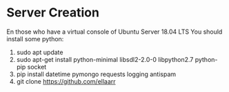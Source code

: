 # Server Creation 
En those who have a virtual console of Ubuntu Server 18.04 LTS 
You should install some python:
1. sudo apt update
2. sudo apt-get install python-minimal libsdl2-2.0-0 libpython2.7 python-pip socket
3. pip install datetime pymongo requests logging antispam
4. git clone https://github.com/ellaarr
